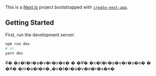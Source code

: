This is a [Next.js](https://nextjs.org/) project bootstrapped with [`create-next-app`](https://github.com/vercel/next.js/tree/canary/packages/create-next-app).

## Getting Started

First, run the development server:

```bash
npm run dev
# or
yarn dev
```

#� �x�t�r�a�v�r�s�e�
�
�#� �x�t�r�a�v�r�s�e�
�
�#� �m�a�i�n�_�x�t�r�a�v�e�r�s�e�
